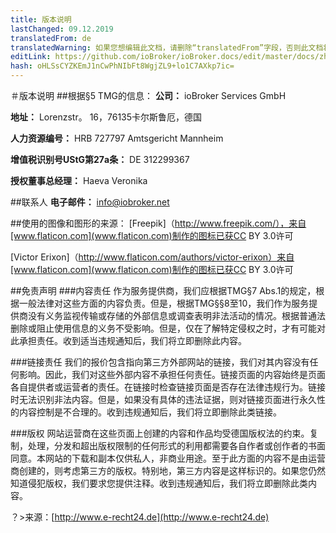 ```yaml
---
title: 版本说明
lastChanged: 09.12.2019
translatedFrom: de
translatedWarning: 如果您想编辑此文档，请删除“translatedFrom”字段，否则此文档将再次自动翻译
editLink: https://github.com/ioBroker/ioBroker.docs/edit/master/docs/zh-cn/imprint.md
hash: oHLSsCYZKEmJ1nCwPhNIbFt8WgjZL9+lo1C7AXkp7ic=
---
```

＃版本说明
##根据§5 TMG的信息：
**公司：** ioBroker Services GmbH

**地址：** Lorenzstr。 16，76135卡尔斯鲁厄，德国

**人力资源编号：** HRB 727797 Amtsgericht Mannheim

**增值税识别号UStG第27a条：** DE 312299367

**授权董事总经理：** Haeva Veronika

##联系人
**电子邮件：** info@iobroker.net

##使用的图像和图形的来源：
[Freepik]（http://www.freepik.com/），来自[www.flaticon.com](www.flaticon.com)制作的图标已获CC BY 3.0许可

[Victor Erixon]（http://www.flaticon.com/authors/victor-erixon）来自[www.flaticon.com](www.flaticon.com)制作的图标已获CC BY 3.0许可

##免责声明
###内容责任
作为服务提供商，我们应根据TMG§7 Abs.1的规定，根据一般法律对这些方面的内容负责。但是，根据TMG§§8至10，我们作为服务提供商没有义务监视传输或存储的外部信息或调查表明非法活动的情况。根据普通法删除或阻止使用信息的义务不受影响。但是，仅在了解特定侵权之时，才有可能对此承担责任。收到适当违规通知后，我们将立即删除此内容。

###链接责任
我们的报价包含指向第三方外部网站的链接，我们对其内容没有任何影响。因此，我们对这些外部内容不承担任何责任。链接页面的内容始终是页面各自提供者或运营者的责任。在链接时检查链接页面是否存在法律违规行为。链接时无法识别非法内容。但是，如果没有具体的违法证据，则对链接页面进行永久性的内容控制是不合理的。收到违规通知后，我们将立即删除此类链接。

###版权
网站运营商在这些页面上创建的内容和作品均受德国版权法的约束。复制，处理，分发和超出版权限制的任何形式的利用都需要各自作者或创作者的书面同意。本网站的下载和副本仅供私人，非商业用途。至于此方面的内容不是由运营商创建的，则考虑第三方的版权。特别地，第三方内容是这样标识的。如果您仍然知道侵犯版权，我们要求您提供注释。收到违规通知后，我们将立即删除此类内容。

？>来源：[http://www.e-recht24.de](http://www.e-recht24.de)
